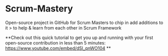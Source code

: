 # Scrum-Mastery
Open-source project in GitHub for Scrum Masters to chip in add additions to it > to help &amp; learn from each other in Scrum Framework

**Check out this quick tutorial to get you up and running with your first open-source contribution in less than 5 minutes: https://www.youtube.com/embed/dSl_qnWO104 **
